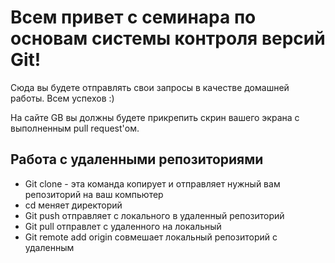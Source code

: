 # Всем привет с семинара по основам системы контроля версий Git!

Сюда вы будете отправлять свои запросы в качестве домашней работы. Всем успехов :)

На сайте GB вы должны будете прикрепить скрин вашего экрана с выполненным pull request'ом.


## Работа с удаленными репозиториями 
* Git clone - эта команда копирует и отправляет нужный вам репозиторий на ваш компьютер 
* cd меняет директорий
* Git push отправляет с локального в удаленный репозиторий 
* Git pull отправлет с удаленного на локальный
* Git remote add origin совмешает локальный репозиторий с удаленным 

